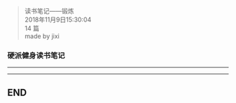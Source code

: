 > 读书笔记——锻炼  
> 2018年11月9日15:30:04         
> 14 篇  
>made by jixi

### 硬派健身读书笔记

----------

  




----------
## END

